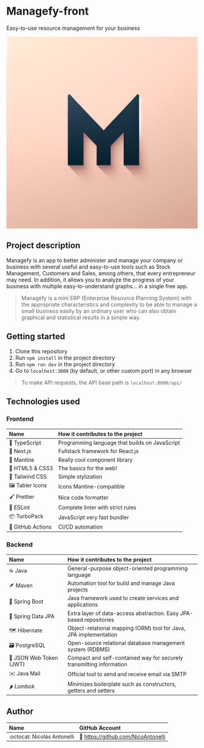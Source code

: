 # Managefy-front

Easy-to-use resource management for your business

![Managefy logo](public/Managefy-logo.jpeg)

## Project description

Managefy is an app to better administer and manage your company or business
with several useful and easy-to-use tools such as Stock Management,
Customers and Sales, among others, that every entrepreneur may need.
In addition, it allows you to analyze the progress of your business
with multiple easy-to-understand graphs... in a single free app.

> Managefy is a mini ERP (Enterprise Resource Planning System)
> with the appropriate characteristics and complexity to be able to manage
> a small business easily by an ordinary user who can also obtain
> graphical and statistical results in a simple way.

## Getting started

1. Clone this repository
2. Run `npm install` in the project directory
3. Run `npm run dev` in the project directory
4. Go to `localhost:3000` (by default, or other custom port) in any browser

> To make API requests, the API base path is `localhost:8080/api/`

## Technologies used

### Frontend

| Name                            | How it contributes to the project              |
| :------------------------------ | :--------------------------------------------- |
| :necktie: TypeScript            | Programming language that builds on JavaScript |
| :rocket: Next.js                | Fullstack framework for React.js               |
| :basket: Mantine                | Really cool component library                  |
| :bone: HTML5 & CSS3             | The basics for the web!                        |
| :art: Tailwind CSS              | Simple stylization                             |
| :framed_picture: Tabler Icons   | Icons Mantine-compatible                       |
| :paintbrush: Prettier           | Nice code formatter                            |
| :triangular_ruler: ESLint       | Complete linter with strict rules              |
| :package: TurboPack             | JavaScript very fast bundler                   |
| :page_with_curl: GitHub Actions | CI/CD automation                               |

### Backend

| Name                               | How it contributes to the project                                    |
| :--------------------------------- | :------------------------------------------------------------------- |
| :coffee: Java                      | General-purpose object-oriented programming language                 |
| :feather: Maven                    | Automation tool for build and manage Java projects                   |
| :fallen_leaf: Spring Boot          | Java framework used to create services and applications              |
| :bookmark_tabs: Spring Data JPA    | Extra layer of data-access abstraction. Easy JPA-based repositories  |
| :world_map: Hibernate              | Object-relational mapping (ORM) tool for Java, JPA implementation    |
| :card_file_box: PostgreSQL         | Open-source relational database management system (RDBMS)            |
| :floppy_disk: JSON Web Token (JWT) | Compact and self-contained way for securely transmitting information |
| :envelope: Java Mail               | Official tool to send and receive email via SMTP                     |
| :hot_pepper: Lombok                | Minimizes boilerplate such as constructors, getters and setters      |

## Author

| Name                        | GitHub Account                          |
| :-------------------------- | :-------------------------------------- |
| :octocat: Nicolás Antonelli | :link: https://github.com/NicoAntonelli |
